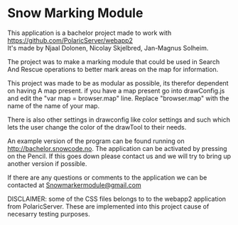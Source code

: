 # Snow Marking Module
This application is a bachelor project made to work with https://github.com/PolaricServer/webapp2<br/>
It's made by Njaal Dolonen, Nicolay Skjelbred, Jan-Magnus Solheim. 

The project was to make a marking module that could be used in Search And Rescue operations to better mark areas on the map for information.

This project was made to be as modular as possible, its therefor dependent on having A map present. if you have a map present go into drawConfig.js and edit the "var map = browser.map" line. Replace "browser.map" with the name of the name of your map.

There is also other settings in drawconfig like color settings and such which lets the user change the color of the drawTool to their needs.

An example version of the program can be found running on http://bachelor.snowcode.no. The application can be activated by pressing on the Pencil. If this goes down please contact us and we will try to bring up another version if possible.

If there are any questions or comments to the application we can be contacted at Snowmarkermodule@gmail.com

DISCLAIMER: some of the CSS files belongs to to the webapp2 application from PolaricServer. These are implemented into this project cause of necesarry testing purposes.
